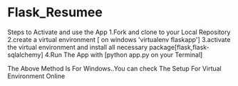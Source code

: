 # Flask_Resumee

Steps to Activate and use the App
1.Fork and clone to your Local Repository
2.create a virtual environment [ on windows 'virtualenv flaskapp']
3.activate the virtual environment and install all necessary package[flask,flask-sqlalchemy]
4.Run The App with [python app.py on your Terminal]


The Above Method Is For Windows..You can check The Setup For Virtual Environment Online

